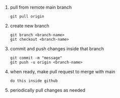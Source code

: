 1.  pull from remote main branch 
        
        git pull origin
2.  create new branch

        git branch <branch-name>
        git checkout <branch-name>
3.  commit and push changes inside that branch

        git commit -m "message"
        git push -u origin <branch-name>
4.  when ready, make pull request to merge with main
        
        do this inside github
5.  periodically pull changes as needed